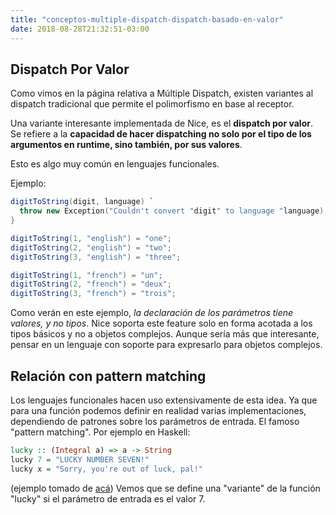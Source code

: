 ```yaml
---
title: "conceptos-multiple-dispatch-dispatch-basado-en-valor"
date: 2018-08-28T21:32:51-03:00
---
```



## Dispatch Por Valor

Como vimos en la página relativa a Múltiple Dispatch, existen variantes al dispatch tradicional que permite el polimorfismo en base al receptor.

Una variante interesante implementada de Nice, es el **dispatch por valor**.
Se refiere a la **capacidad de hacer dispatching no solo por el tipo de los argumentos en runtime, sino también, por sus valores**.


Esto es algo muy común en lenguajes funcionales.

Ejemplo:

```scala
digitToString(digit, language) `
  throw new Exception("Couldn't convert "digit" to language "language);
}

digitToString(1, "english") = "one";
digitToString(2, "english") = "two";
digitToString(3, "english") = "three";

digitToString(1, "french") = "un";
digitToString(2, "french") = "deux";
digitToString(3, "french") = "trois";
```

Como verán en este ejemplo, *la declaración de los parámetros tiene valores, y no tipos*. Nice soporta este feature solo en forma acotada a los tipos básicos y no a objetos complejos. Aunque sería más que interesante, pensar en un lenguaje con soporte para expresarlo para objetos complejos.

## Relación con pattern matching

Los lenguajes funcionales hacen uso extensivamente de esta idea.
Ya que para una función podemos definir en realidad varias implementaciones, dependiendo de patrones sobre los parámetros de entrada. El famoso "pattern matching".
Por ejemplo en Haskell:

```haskell
lucky :: (Integral a) => a -> String  
lucky 7 = "LUCKY NUMBER SEVEN!"  
lucky x = "Sorry, you're out of luck, pal!"  
```

(ejemplo tomado de [acá](http://learnyouahaskell.com/syntax-in-functions))
Vemos que se define una "variante" de la función "lucky" si el parámetro de entrada es el valor 7.
